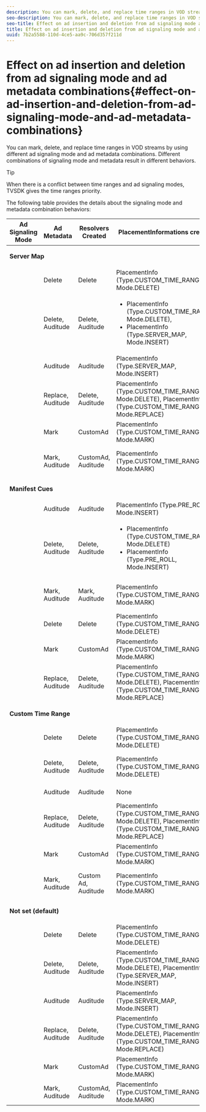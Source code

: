 ```yaml
---
description: You can mark, delete, and replace time ranges in VOD streams by using different ad signaling mode and ad metadata combinations. Different combinations of signaling mode and metadata result in different behaviors.
seo-description: You can mark, delete, and replace time ranges in VOD streams by using different ad signaling mode and ad metadata combinations. Different combinations of signaling mode and metadata result in different behaviors.
seo-title: Effect on ad insertion and deletion from ad signaling mode and ad metadata combinations
title: Effect on ad insertion and deletion from ad signaling mode and ad metadata combinations
uuid: 7b2a5588-110d-4ce5-aa9c-706d357f211d
---
```


# Effect on ad insertion and deletion from ad signaling mode and ad metadata combinations{#effect-on-ad-insertion-and-deletion-from-ad-signaling-mode-and-ad-metadata-combinations}

You can mark, delete, and replace time ranges in VOD streams by using different ad signaling mode and ad metadata combinations. Different combinations of signaling mode and metadata result in different behaviors.

>[!TIP]
>
>When there is a conflict between time ranges and ad signaling modes, TVSDK gives the time ranges priority.

<table id="table_6044AA1ACFA244FA814EA2D0766C6D12"> 
 <desc>
   The following table provides the details about the signaling mode and metadata combination behaviors: 
 </desc> 
 <thead> 
  <tr> 
   <th class="entry"> Ad Signaling Mode </th> 
   <th class="entry"> Ad Metadata </th> 
   <th class="entry"> Resolvers Created </th> 
   <th class="entry"><span class="codeph"> PlacementInformations</span> created </th> 
   <th class="entry"> Resulting behavior </th> 
  </tr> 
 </thead>
 <tbody> 
  <tr> 
   <td colspan="5"> <p><b>Server Map</b> </p> </td> 
  </tr> 
  <tr> 
   <td> </td> 
   <td> Delete </td> 
   <td> Delete </td> 
   <td><span class="codeph"> PlacementInfo (Type.CUSTOM_TIME_RANGE, Mode.DELETE)</span> </td> 
   <td> Ranges deleted </td> 
  </tr> 
  <tr> 
   <td></td> 
   <td> Delete, Auditude </td> 
   <td> Delete, Auditude </td> 
   <td> 
    <ul id="ul_E0A2F885E93B4D23A486C37B305E17D8"> 
     <li id="li_D977B398D3904A44AFEC4B05AB0E3340"><span class="codeph"> PlacementInfo (Type.CUSTOM_TIME_RANGE, Mode.DELETE), </span> </li> 
     <li id="li_439886CB38AA46239C2E40352443888A"><span class="codeph"> PlacementInfo (Type.SERVER_MAP, Mode.INSERT)</span> </li> 
    </ul> </td> 
   <td> Ranges deleted, Ads inserted </td> 
  </tr> 
  <tr> 
   <td></td> 
   <td> Auditude </td> 
   <td> Auditude </td> 
   <td><span class="codeph"> PlacementInfo (Type.SERVER_MAP, Mode.INSERT)</span> </td> 
   <td> Ads inserted </td> 
  </tr> 
  <tr> 
   <td></td> 
   <td> Replace, Auditude </td> 
   <td> Delete, Auditude </td> 
   <td><span class="codeph"> PlacementInfo (Type.CUSTOM_TIME_RANGE, Mode.DELETE), PlacementInfo (Type.CUSTOM_TIME_RANGE, Mode.REPLACE)</span> </td> 
   <td> Ranges replaced </td> 
  </tr> 
  <tr> 
   <td></td> 
   <td> Mark </td> 
   <td> CustomAd </td> 
   <td><span class="codeph"> PlacementInfo (Type.CUSTOM_TIME_RANGE, Mode.MARK)</span> </td> 
   <td> Ranges marked </td> 
  </tr> 
  <tr> 
   <td></td> 
   <td> Mark, Auditude </td> 
   <td> CustomAd, Auditude </td> 
   <td><span class="codeph"> PlacementInfo (Type.CUSTOM_TIME_RANGE, Mode.MARK)</span> </td> 
   <td> Ranges marked, no ads inserted </td> 
  </tr> 
  <tr> 
   <td colspan="5"> <p><b>Manifest Cues</b> </p> </td> 
  </tr> 
  <tr> 
   <td></td> 
   <td> Auditude </td> 
   <td> Auditude </td> 
   <td><span class="codeph"> PlacementInfo (Type.PRE_ROLL, Mode.INSERT)</span> </td> 
   <td> Ads inserted </td> 
  </tr> 
  <tr> 
   <td></td> 
   <td> Delete, Auditude </td> 
   <td> Delete, Auditude </td> 
   <td> 
    <ul id="ul_2DD298538E9344B9BAB882485BB57747"> 
     <li id="li_F39A69EFA7ED45C18978A2C462AF7641"><span class="codeph"> PlacementInfo (Type.CUSTOM_TIME_RANGE, Mode.DELETE)</span> </li> 
     <li id="li_8CCDA3B1C63F4BC396F28F443D8C42F8"><span class="codeph"> PlacementInfo (Type.PRE_ROLL, Mode.INSERT)</span> </li> 
    </ul> </td> 
   <td> Ranges deleted, ads inserted </td> 
  </tr> 
  <tr> 
   <td></td> 
   <td> Mark, Auditude </td> 
   <td> Mark, Auditude </td> 
   <td><span class="codeph"> PlacementInfo (Type.CUSTOM_TIME_RANGE, Mode.MARK)</span> </td> 
   <td> Ranges marked, no ads inserted </td> 
  </tr> 
  <tr> 
   <td></td> 
   <td> Delete </td> 
   <td> Delete </td> 
   <td><span class="codeph"> PlacementInfo (Type.CUSTOM_TIME_RANGE, Mode.DELETE)</span> </td> 
   <td> Ranges deleted </td> 
  </tr> 
  <tr> 
   <td></td> 
   <td> Mark </td> 
   <td> CustomAd </td> 
   <td><span class="codeph"> PlacementInfo (Type.CUSTOM_TIME_RANGE, Mode.MARK)</span> </td> 
   <td> Ranges marked </td> 
  </tr> 
  <tr> 
   <td></td> 
   <td> Replace, Auditude </td> 
   <td> Delete, Auditude </td> 
   <td><span class="codeph"> PlacementInfo (Type.CUSTOM_TIME_RANGE, Mode.DELETE), PlacementInfo (Type.CUSTOM_TIME_RANGE, Mode.REPLACE)</span> </td> 
   <td> Ranges replaced </td> 
  </tr> 
  <tr> 
   <td colspan="5"> <p><b>Custom Time Range</b> </p> </td> 
  </tr> 
  <tr> 
   <td></td> 
   <td> Delete </td> 
   <td> Delete </td> 
   <td><span class="codeph"> PlacementInfo (Type.CUSTOM_TIME_RANGE, Mode.DELETE)</span> </td> 
   <td> Ranges deleted </td> 
  </tr> 
  <tr> 
   <td></td> 
   <td> Delete, Auditude </td> 
   <td> Delete, Auditude </td> 
   <td><span class="codeph"> PlacementInfo (Type.CUSTOM_TIME_RANGE, Mode.DELETE)</span> </td> 
   <td> Ranges deleted, no ads inserted </td> 
  </tr> 
  <tr> 
   <td></td> 
   <td> Auditude </td> 
   <td> Auditude </td> 
   <td> None </td> 
   <td> No ads inserted </td> 
  </tr> 
  <tr> 
   <td></td> 
   <td> Replace, Auditude </td> 
   <td> Delete, Auditude </td> 
   <td><span class="codeph"> PlacementInfo (Type.CUSTOM_TIME_RANGE, Mode.DELETE), PlacementInfo (Type.CUSTOM_TIME_RANGE, Mode.REPLACE)</span> </td> 
   <td> Ranges replaced with ads </td> 
  </tr> 
  <tr> 
   <td></td> 
   <td> Mark </td> 
   <td> CustomAd </td> 
   <td><span class="codeph"> PlacementInfo (Type.CUSTOM_TIME_RANGE, Mode.MARK)</span> </td> 
   <td> Ranges marked </td> 
  </tr> 
  <tr> 
   <td></td> 
   <td> Mark, Auditude </td> 
   <td> Custom Ad, Auditude </td> 
   <td><span class="codeph"> PlacementInfo (Type.CUSTOM_TIME_RANGE, Mode.MARK)</span> </td> 
   <td> Ranges marked, no ads inserted </td> 
  </tr> 
  <tr> 
   <td colspan="5"> <p><b>Not set (default)</b> </p> </td> 
  </tr> 
  <tr> 
   <td></td> 
   <td> Delete </td> 
   <td> Delete </td> 
   <td><span class="codeph"> PlacementInfo (Type.CUSTOM_TIME_RANGE, Mode.DELETE)</span> </td> 
   <td> Ranges deleted </td> 
  </tr> 
  <tr> 
   <td></td> 
   <td> Delete, Auditude </td> 
   <td> Delete, Auditude </td> 
   <td><span class="codeph"> PlacementInfo (Type.CUSTOM_TIME_RANGE, Mode.DELETE), PlacementInfo (Type.SERVER_MAP, Mode.INSERT)</span> </td> 
   <td> Ranges deleted, ads inserted </td> 
  </tr> 
  <tr> 
   <td></td> 
   <td> Auditude </td> 
   <td> Auditude </td> 
   <td><span class="codeph"> PlacementInfo (Type.SERVER_MAP, Mode.INSERT)</span> </td> 
   <td> Ads inserted </td> 
  </tr> 
  <tr> 
   <td></td> 
   <td> Replace, Auditude </td> 
   <td> Delete, Auditude </td> 
   <td><span class="codeph"> PlacementInfo (Type.CUSTOM_TIME_RANGE, Mode.DELETE), PlacementInfo (Type.CUSTOM_TIME_RANGE, Mode.REPLACE)</span> </td> 
   <td> Ranges replaced with ads </td> 
  </tr> 
  <tr> 
   <td></td> 
   <td> Mark </td> 
   <td> CustomAd </td> 
   <td><span class="codeph"> PlacementInfo (Type.CUSTOM_TIME_RANGE, Mode.MARK)</span> </td> 
   <td> Ranges marked </td> 
  </tr> 
  <tr> 
   <td></td> 
   <td> Mark, Auditude </td> 
   <td> CustomAd, Auditude </td> 
   <td><span class="codeph"> PlacementInfo (Type.CUSTOM_TIME_RANGE, Mode.MARK)</span> </td> 
   <td> Ranges marked </td> 
  </tr> 
 </tbody> 
</table>


